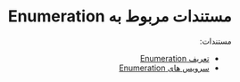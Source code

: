 <div dir="rtl" align="right">

# مستندات مربوط به Enumeration

مستندات:

- [تعریف Enumeration](./bussiness.md)
- [سرویس های Enumeration](./api-services)
